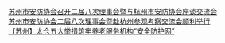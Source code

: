   
[苏州市安防协会召开二届八次理事会暨与杭州市安防协会座谈交流会](http://www.dianyue.me/archives/777/vqujsxtud7sgcl9u/)  
[苏州市安防协会二届八次理事会暨赴杭州参观考察交流会顺利举行](http://www.dianyue.me/archives/260/d48qbmqm9ips3oal/)  
[【苏州】太仓五大举措筑牢养老服务机构“安全防护网”](http://www.dianyue.me/archives/099/g6ohiif6312li4c8/)